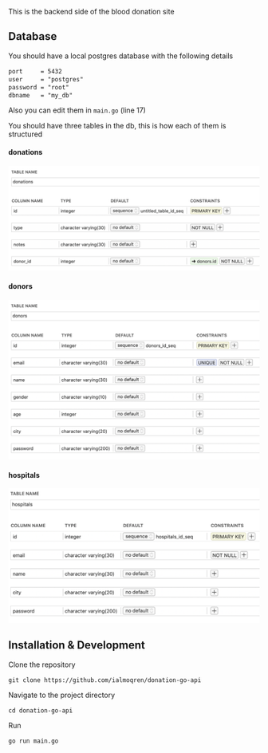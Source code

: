 This is the backend side of the blood donation site

## Database

You should have a local postgres database with the following details

	port     = 5432
	user     = "postgres"
	password = "root"
	dbname   = "my_db"

Also you can edit them in `main.go` (line 17)

You should have three tables in the db, this is how each of them is structured
 
#### donations
![](./readmeScreenshots/donationsTable.png)

#### donors
![](./readmeScreenshots/donorsTable.png)

#### hospitals
![](./readmeScreenshots/hospitalsTable.png)

## Installation & Development
Clone the repository
```shell
git clone https://github.com/ialmoqren/donation-go-api
```

Navigate to the project directory
```shell
cd donation-go-api
```

Run
```shell
go run main.go
```